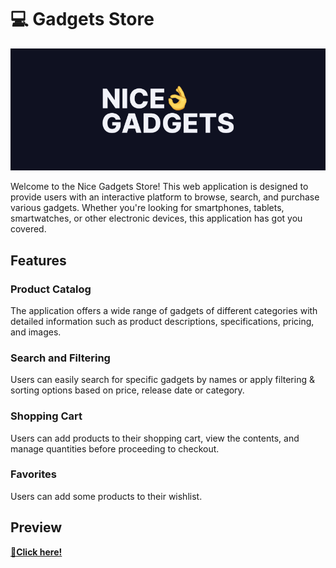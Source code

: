 # 💻 Gadgets Store

<p align="center">
  <img src="./public/banner.png">
</p>

Welcome to the Nice Gadgets Store! This web application is designed to provide users with an interactive platform to browse, search, and purchase various gadgets. Whether you're looking for smartphones, tablets, smartwatches, or other electronic devices, this application has got you covered.

## Features


### Product Catalog
The application offers a wide range of gadgets of different categories with detailed information such as product descriptions, specifications, pricing, and images.

### Search and Filtering
Users can easily search for specific gadgets by names or apply filtering & sorting options based on price, release date or category.

### Shopping Cart
Users can add products to their shopping cart, view the contents, and manage quantities before proceeding to checkout.

### Favorites
Users can add some products to their wishlist.

## Preview

[**🔗Click here!**](https://gadgets-store-m83z.onrender.com)